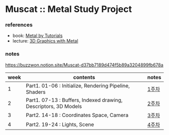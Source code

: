 # Muscat :: Metal Study Project


### references
- book: [Metal by Tutorials](https://www.kodeco.com/books/metal-by-tutorials/v2.0)
- lecture: [3D Graphics with Metal](https://www.kodeco.com/1258241-3d-graphics-with-metal/)

### notes
https://buzzwon.notion.site/Muscat-d37bb7189d474f5b89a3204899fb678a

|week|contents|notes|
|-|---|---|
|1|Part1. 01-06 : Initialize, Rendering Pipeline, Shaders|[1주차](https://buzzwon.notion.site/1-97ec3dc0160b4d1ea3894d8da479e4e5)|
|2|Part1. 07-13 : Buffers, Indexed drawing, Descriptors, 3D Models|[2주차](https://buzzwon.notion.site/2-44eff9f97d6b46aabb132ef7db0b5770)|
|3|Part2. 14-18 : Coordinates Space, Camera |[3주차](https://buzzwon.notion.site/3-828c1002deff4c09a11f54c5b910593f)|
|4|Part2. 19-24 : Lights, Scene|[4주차](https://buzzwon.notion.site/4-44032e93ec4248f8840f82112ef9d850)|
